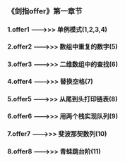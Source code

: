 ### 《剑指offer》第一章节
#### 1.offer1 --->>> 单例模式(1,2,3,4)
#### 2.offer2 --->>> 数组中重复的数字(5)
#### 3.offer3 --->>> 二维数组中的查找(6)
#### 4.offer4 --->>> 替换空格(7)
#### 5.offer5 --->>> 从尾到头打印链表(8)
#### 6.offer6 --->>> 用两个栈实现队列(9)
#### 7.offer7 --->>> 斐波那契数列(10)
#### 8.offer8 --->>> 青蛙跳台阶(11)